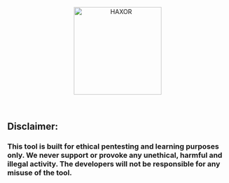 <p align="center"> <a href="#"><img title="HAXOR" src="https://1.bp.blogspot.com/-ui9y_7kjZQQ/X65oQ5mMZ4I/AAAAAAAAADA/E7NzB1nhbpQn1J1mNGOX3Zx8WtJSrP5AwCLcBGAsYHQ/s320/20201113_170028.png" height="200" width="200"> </a> </p> <br> 

<div color="red"><h2>Disclaimer:</h2><h3> This tool is built for ethical pentesting and learning purposes only. We never support or provoke any unethical, harmful and illegal activity. The developers will not be responsible for any misuse of the tool.</h3></div>
